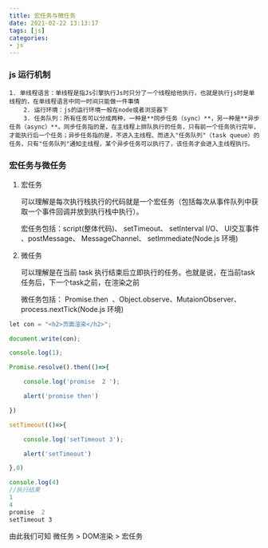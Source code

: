 ```yaml
---
title: 宏任务与微任务
date: 2021-02-22 13:13:17
tags: [js]
categories: 
- js
---
```


### js 运行机制

 	1. 单线程语言：单线程是指Js引擎执行Js时只分了一个线程给他执行，也就是执行js时是单线程的，在单线程语言中同一时间只能做一件事情 
		2. 运行环境：js的运行环境一般在node或者浏览器下 
		3. 任务队列：所有任务可以分成两种，一种是**同步任务（sync）**，另一种是**异步任务（async）**。同步任务指的是，在主线程上排队执行的任务，只有前一个任务执行完毕，才能执行后一个任务；异步任务指的是，不进入主线程、而进入"任务队列"（task queue）的任务，只有"任务队列"通知主线程，某个异步任务可以执行了，该任务才会进入主线程执行。

### 宏任务与微任务

1. 宏任务

   可以理解是每次执行栈执行的代码就是一个宏任务（包括每次从事件队列中获取一个事件回调并放到执行栈中执行）。 

   宏任务包括：script(整体代码)、 setTimeout、 setInterval I/O、 UI交互事件 、postMessage、 MessageChannel、 setImmediate(Node.js 环境)

2. 微任务

   可以理解是在当前 task 执行结束后立即执行的任务。也就是说，在当前task任务后，下一个task之前，在渲染之前 

   微任务包括： Promise.then  、Object.observe、MutaionObserver、process.nextTick(Node.js 环境) 

```js
let con = "<h2>页面渲染</h2>";

document.write(con);

console.log(1);

Promise.resolve().then(()=>{

    console.log('promise  2 ');

    alert('promise then')

})

setTimeout(()=>{

    console.log('setTimeout 3');

    alert('setTimeout')

},0)

console.log(4)
//执行结果
1
4
promise  2 
setTimeout 3
```

由此我们可知 微任务 > DOM渲染 > 宏任务 